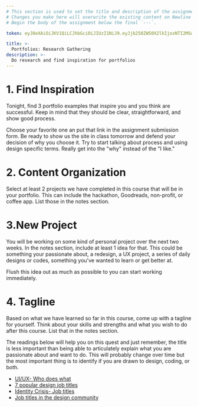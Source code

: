 ```yaml
---
# This section is used to set the title and description of the assignment on Newline. Do not edit `token`.
# Changes you make here will overwrite the existing content on Newline when synced via Github.
# Begin the body of the assignment below the final `---`.

token: eyJ0eXAiOiJKV1QiLCJhbGciOiJIUzI1NiJ9.eyJjb250ZW50X2lkIjoxNTI2MSwiY29udGVudF90eXBlIjoiQXNzaWdubWVudCJ9.SunefS-WeOvSi1Ic-fcm0MgQkQkHdZ-rfv-qHzfx9Uo

title: >-
  Portfolios: Research Gathering
description: >-
  Do research and find inspiration for portfolios
---
```

# 1. Find Inspiration
Tonight, find 3 portfolio examples that inspire you and you think are successful. Keep in mind that they should be clear, straightforward, and show good process. 

Choose your favorite one an put that link in the assignment submission form. Be ready to show us the site in class tomorrow and defend your decision of why you choose it. Try to start talking about process and using design specific terms. Really get into the "why" instead of the "I like."


# 2. Content Organization
Select at least 2 projects we have completed in this course that will be in your portfolio. This can include the hackathon, Goodreads, non-profit, or coffee app. List those in the notes section. 


# 3.New Project
You will be working on some kind of personal project over the next two weeks. In the notes section, include at least 1 idea for that. This could be something your passionate about, a redesign, a UX project, a series of daily designs or codes, something you've wanted to learn or get better at. 

Flush this idea out as much as possible to you can start working immediately.  


# 4. Tagline
Based on what we have learned so far in this course, come up with a tagline for yourself. Think about your skills and strengths and what you wish to do after this course. List that in the notes section.

The readings below will help you on this quest and just remember, the title is less important than being able to articulately explain what you are passionate about and want to do. This will probably change over time but the most important thing is to identify if you are drawn to design, coding, or both. 

- [UI/UX- Who does what](https://www.fastcodesign.com/3032719/ui-ux-who-does-what-a-designers-guide-to-the-tech-industry)
- [7 popular design job titles](https://generalassemb.ly/blog/which-ux-career-is-right-for-you/)
- [Identity Crisis- Job titles](http://uxdiogenes.com/blog/identity-crisis-designer-job-titles)
- [Job titles in the design community](https://uxdesign.cc/job-titles-in-the-design-community-50d51771617f)

